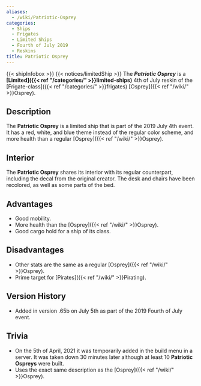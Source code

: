 ```yaml
---
aliases:
  - /wiki/Patriotic-Osprey
categories:
  - Ships
  - Frigates
  - Limited Ships
  - Fourth of July 2019
  - Reskins
title: Patriotic Osprey
---
```


{{< shipInfobox >}} {{< notices/limitedShip >}} The **_Patriotic Osprey_** is a **[Limited]({{< ref "/categories/" >}}limited-ships)** 4th of July reskin of the [Frigate-class]({{< ref "/categories/" >}}frigates) [Osprey]({{< ref "/wiki/" >}}Osprey).

## Description

The **Patriotic Osprey** is a limited ship that is part of the 2019 July 4th event. It has a red, white, and blue theme instead of the regular color scheme, and more health than a regular [Osprey]({{< ref "/wiki/" >}}Osprey).

## Interior

The **Patriotic Osprey** shares its interior with its regular counterpart, including the decal from the original creator. The desk and chairs have been recolored, as well as some parts of the bed.

## Advantages

- Good mobility.
- More health than the [Osprey]({{< ref "/wiki/" >}}Osprey).
- Good cargo hold for a ship of its class.

## Disadvantages

- Other stats are the same as a regular [Osprey]({{< ref "/wiki/" >}}Osprey).
- Prime target for [Pirates]({{< ref "/wiki/" >}}Pirating).

## Version History

- Added in version .65b on July 5th as part of the 2019 Fourth of July event.

## Trivia

- On the 5th of April, 2021 it was temporarily added in the build menu in a server. It was taken down 30 minutes later although at least 10 **Patriotic Ospreys** were built.
- Uses the exact same description as the [Osprey]({{< ref "/wiki/" >}}Osprey).
